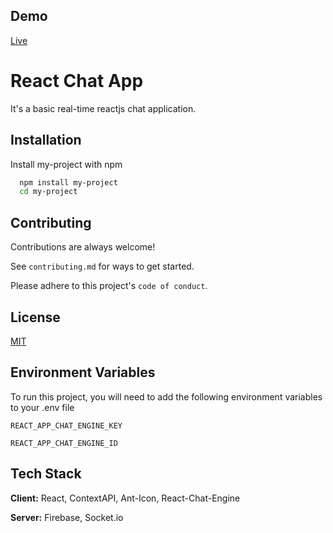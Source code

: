 
## Demo

[Live](react-chat-app-git-main-hsglc.vercel.app)

  
# React Chat App

It's a basic real-time reactjs chat application.


## Installation 

Install my-project with npm

```bash 
  npm install my-project
  cd my-project
```
    
## Contributing

Contributions are always welcome!

See `contributing.md` for ways to get started.

Please adhere to this project's `code of conduct`.

  
## License

[MIT](https://choosealicense.com/licenses/mit/)

  
## Environment Variables

To run this project, you will need to add the following environment variables to your .env file

`REACT_APP_CHAT_ENGINE_KEY`

`REACT_APP_CHAT_ENGINE_ID`

  
## Tech Stack

**Client:** React, ContextAPI, Ant-Icon, React-Chat-Engine

**Server:** Firebase, Socket.io

  